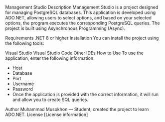 Management Studio
Description
Management Studio is a project designed for managing PostgreSQL databases. This application is developed using ADO.NET, allowing users to select options, and based on your selected options, the program executes the corresponding PostgreSQL queries. The project is built using Asynchronous Programming (Async).

Requirements
.NET 8 or higher
Installation
You can install the project using the following tools:

Visual Studio
Visual Studio Code
Other IDEs
How to Use
To use the application, enter the following information:

- Host
- Database
- Port
- Username
- Password
- Once the application is provided with the correct information, it will run and allow you to create SQL queries.

Author
Muhammad Musokhon — Student, created the project to learn ADO.NET.
License
[License information]
